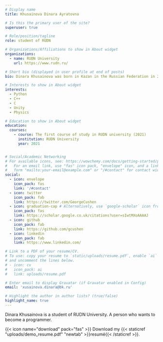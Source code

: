```yaml
---
# Display name
title: Khusainova Dinara Ayratovna

# Is this the primary user of the site?
superuser: true

# Role/position/tagline
role: student of RUDN

# Organizations/Affiliations to show in About widget
organizations:
  - name: RUDN University
    url: https://www.rudn.ru/

# Short bio (displayed in user profile at end of posts)
bio: Dinara Khusainova was born in Kazan in the Russian Federation in 2002. Now she is studying at the Peoples' Friendship University in Moscow.

# Interests to show in About widget
interests:
  - Python
  - C++ 
  - C
  - Unity
  - Physics

# Education to show in About widget
education:
  courses:
    - course: The first course of study in RUDN university (2021)
      institution: RUDN University
      year: 2021


# Social/Academic Networking
# For available icons, see: https://wowchemy.com/docs/getting-started/page-builder/#icons
#   For an email link, use "fas" icon pack, "envelope" icon, and a link in the
#   form "mailto:your-email@example.com" or "/#contact" for contact widget.
social:
  - icon: envelope
    icon_pack: fas
    link: '/#contact'
  - icon: twitter
    icon_pack: fab
    link: https://twitter.com/GeorgeCushen
  - icon: graduation-cap # Alternatively, use `google-scholar` icon from `ai` icon pack
    icon_pack: fas
    link: https://scholar.google.co.uk/citations?user=sIwtMXoAAAAJ
  - icon: github
    icon_pack: fab
    link: https://github.com/gcushen
  - icon: linkedin
    icon_pack: fab
    link: https://www.linkedin.com/

# Link to a PDF of your resume/CV.
# To use: copy your resume to `static/uploads/resume.pdf`, enable `ai` icons in `params.toml`,
# and uncomment the lines below.
# - icon: cv
#   icon_pack: ai
#   link: uploads/resume.pdf

# Enter email to display Gravatar (if Gravatar enabled in Config)
email: 'xusainova.dinara@bk.ru'

# Highlight the author in author lists? (true/false)
highlight_name: true
---
```


Dinara Khusainova is a student of RUDN University. A person who wants to become a programmer.

{{< icon name="download" pack="fas" >}} Download my {{< staticref "uploads/demo_resume.pdf" "newtab" >}}resumé{{< /staticref >}}.
